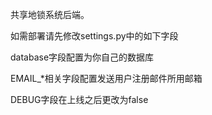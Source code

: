 共享地锁系统后端。

如需部署请先修改settings.py中的如下字段

database字段配置为你自己的数据库

EMAIL_*相关字段配置发送用户注册邮件所用邮箱

DEBUG字段在上线之后更改为false


